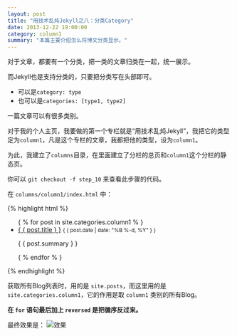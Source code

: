 ```yaml
---
layout: post
title: "用技术乱炖Jekyll之八：分类Category"
date: 2013-12-22 19:00:00
category: column1
summary: "本篇主要介绍怎么将博文分类显示。"
---
```


对于文章，都要有一个分类，把一类的文章归类在一起，统一展示。

而Jekyll也是支持分类的，只要把分类写在头部即可。

* 可以是`category: type`
* 也可以是`categories: [type1, type2]`

一篇文章可以有很多类别。

对于我的个人主页，我要做的第一个专栏就是“用技术乱炖Jekyll”，我把它的类型定为`column1`，凡是这个专栏的文章，我都把他的类型，设为`column1`。

为此，我建立了`columns`目录，在里面建立了分栏的总页和`column1`这个分栏的静态页。

你可以 `git checkout -f step_10` 来查看此步骤的代码。

在 `columns/column1/index.html` 中：

{% highlight html %}
    <ul>
        { % for post in site.categories.column1 % }
        <li>
            <a href="{ { post.url } }">{ { post.title } }</a>
            <small>{ { post.date | date: "%B %-d, %Y" } }</small>
            <p>{ { post.summary } }</p>
        </li>
        { % endfor % }
    </ul>
{% endhighlight %}

获取所有Blog列表时，用的是 `site.posts`，而这里用的是 `site.categories.column1`，它的作用是取 `column1` 类别的所有Blog。

**在 `for` 语句最后加上 `reversed` 是把循序反过来。**

最终效果是：
![效果](http://ww1.sinaimg.cn/large/71c50075jw1ebst4ilezuj20o50buwgz.jpg)